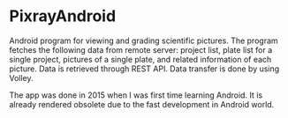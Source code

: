 # PixrayAndroid
Android program for viewing and grading scientific pictures. 
The program fetches the following data from remote server: 
project list, plate list for a single project, pictures of a single plate, and related information of each picture. 
Data is retrieved through REST API. Data transfer is done by using Volley.

The app was done in 2015 when I was first time learning Android. It is already rendered obsolete due to the fast development in Android world.
